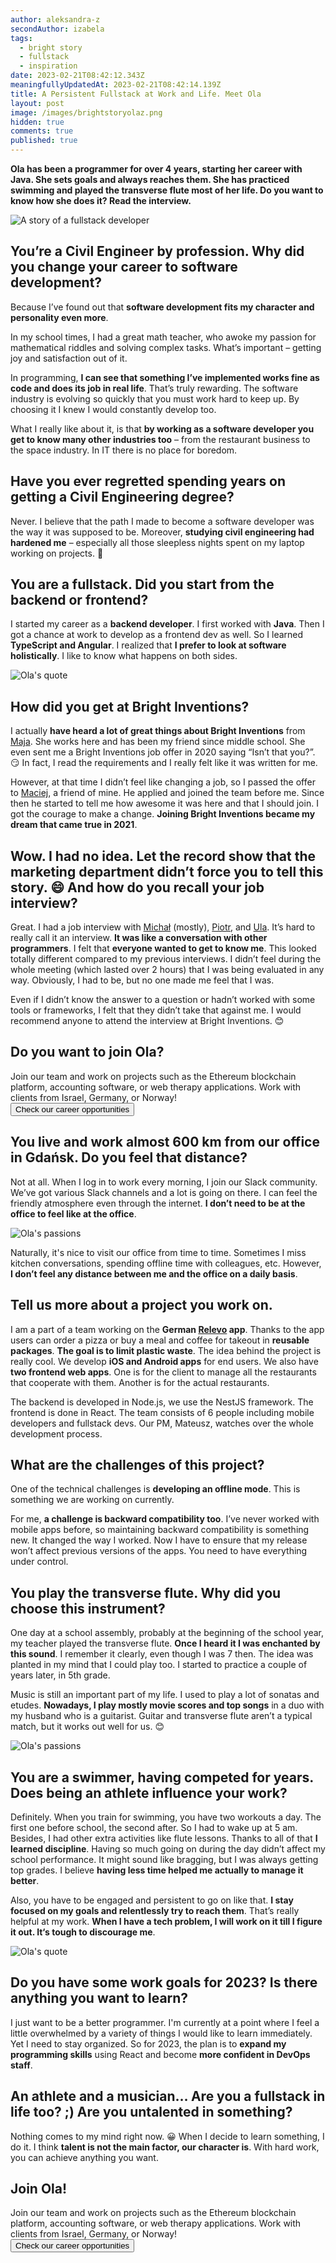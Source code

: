 ```yaml
---
author: aleksandra-z
secondAuthor: izabela
tags:
  - bright story
  - fullstack
  - inspiration
date: 2023-02-21T08:42:12.343Z
meaningfullyUpdatedAt: 2023-02-21T08:42:14.139Z
title: A Persistent Fullstack at Work and Life. Meet Ola
layout: post
image: /images/brightstoryolaz.png
hidden: true
comments: true
published: true
---
```

**Ola has been a programmer for over 4 years, starting her career with Java. She sets goals and always reaches them. She has practiced swimming and played the transverse flute most of her life. Do you want to know how she does it? Read the interview.**

<div class="image"><img src="/images/brightstoryolazcollage.png" alt="A story of a fullstack developer" title="A story of a fullstack developer"  /> </div>

## You’re a Civil Engineer by profession. Why did you change your career to software development?

Because I’ve found out that **software development fits my character and personality even more**.

In my school times, I had a great math teacher, who awoke my passion for mathematical riddles and solving complex tasks. What’s important – getting joy and satisfaction out of it.

In programming, **I can see that something I’ve implemented works fine as code and does its job in real life**. That’s truly rewarding. The software industry is evolving so quickly that you must work hard to keep up. By choosing it I knew I would constantly develop too.

What I really like about it, is that **by working as a software developer you get to know many other industries too** – from the restaurant business to the space industry. In IT there is no place for boredom.

## Have you ever regretted spending years on getting a Civil Engineering degree?

Never. I believe that the path I made to become a software developer was the way it was supposed to be. Moreover, **studying civil engineering had hardened me** – especially all those sleepless nights spent on my laptop working on projects. 🙂

## You are a fullstack. Did you start from the backend or frontend?

I started my career as a **backend developer**. I first worked with **Java**. Then I got a chance at work to develop as a frontend dev as well. So I learned **TypeScript and Angular**. I realized that **I prefer to look at software holistically**. I like to know what happens on both sides.

<div class="image"><img src="/images/ola_quote_fullstack.png" alt="Ola's quote" title="Ola's quote"  /> </div>

## How did you get at Bright Inventions?

I actually **have heard a lot of great things about Bright Inventions** from [Maja](/about-us/maja/). She works here and has been my friend since middle school. She even sent me a Bright Inventions job offer in 2020 saying “Isn’t that you?”. 😏 In fact, I read the requirements and I really felt like it was written for me.

However, at that time I didn’t feel like changing a job, so I passed the offer to [Maciej](/about-us/maciej-n/), a friend of mine. He applied and joined the team before me. Since then he started to tell me how awesome it was here and that I should join. I got the courage to make a change. **Joining Bright Inventions became my dream that came true in 2021**. 

## Wow. I had no idea. Let the record show that the marketing department didn’t force you to tell this story. 😄 And how do you recall your job interview?

Great. I had a job interview with [Michał](/about-us/michal-k/) (mostly), [Piotr](/about-us/piotr/), and [Ula](/about-us/ula/). It’s hard to really call it an interview. **It was like a conversation with other programmers**. I felt that **everyone wanted to get to know me**. This looked totally different compared to my previous interviews. I didn’t feel during the whole meeting (which lasted over 2 hours) that I was being evaluated in any way. Obviously, I had to be, but no one made me feel that I was.

Even if I didn’t know the answer to a question or hadn’t worked with some tools or frameworks, I felt that they didn’t take that against me. I would recommend anyone to attend the interview at Bright Inventions. 😊

<div class='block-button'><h2>Do you want to join Ola?</h2><div>Join our team and work on projects such as the Ethereum blockchain platform, accounting software, or web therapy applications. Work with clients from Israel, Germany, or Norway!</div><a href="/career"><button>Check our career opportunities</button></a></div>

## You live and work almost 600 km from our office in Gdańsk. Do you feel that distance?

Not at all. When I log in to work every morning, I join our Slack community. We’ve got various Slack channels and a lot is going on there. I can feel the friendly atmosphere even through the internet. **I don’t need to be at the office to feel like at the office**.

<div class="image"><img src="/images/ola_passion.png" alt="Ola's passions" title="Ola's passions"  /> </div>

Naturally, it's nice to visit our office from time to time. Sometimes I miss kitchen conversations, spending offline time with colleagues, etc. However, **I don’t feel any distance between me and the office on a daily basis**.

## Tell us more about a project you work on.

I am a part of a team working on the **German [Relevo](/projects/eco-friendly-app) app**. Thanks to the app users can order a pizza or buy a meal and coffee for takeout in **reusable packages**. **The goal is to limit plastic waste**. The idea behind the project is really cool. We develop **iOS and Android apps** for end users. We also have **two frontend web apps**. One is for the client to manage all the restaurants that cooperate with them. Another is for the actual restaurants.

The backend is developed in Node.js, we use the NestJS framework. The frontend is done in React. The team consists of 6 people including mobile developers and fullstack devs. Our PM, Mateusz, watches over the whole development process.

## What are the challenges of this project?

One of the technical challenges is **developing an offline mode**. This is something we are working on currently. 

For me, **a challenge is backward compatibility too**. I’ve never worked with mobile apps before, so maintaining backward compatibility is something new. It changed the way I worked. Now I have to ensure that my release won’t affect previous versions of the apps. You need to have everything under control. 

## You play the transverse flute. Why did you choose this instrument?

One day at a school assembly, probably at the beginning of the school year, my teacher played the transverse flute. **Once I heard it I was enchanted by this sound**. I remember it clearly, even though I was 7 then. The idea was planted in my mind that I could play too. I started to practice a couple of years later, in 5th grade. 

Music is still an important part of my life. I used to play a lot of sonatas and etudes. **Nowadays, I play mostly movie scores and top songs** in a duo with my husband who is a guitarist. Guitar and transverse flute aren’t a typical match, but it works out well for us. 😊

<div class="image"><img src="/images/ola_passion2.png" alt="Ola's passions" title="Ola's passions"  /> </div>

## You are a swimmer, having competed for years. Does being an athlete influence your work?

Definitely. When you train for swimming, you have two workouts a day. The first one before school, the second after. So I had to wake up at 5 am. Besides, I had other extra activities like flute lessons. Thanks to all of that **I learned discipline**. Having so much going on during the day didn’t affect my school performance. It might sound like bragging, but I was always getting top grades. I believe **having less time helped me actually to manage it better**. 

Also, you have to be engaged and persistent to go on like that. **I stay focused on my goals and relentlessly try to reach them**. That’s really helpful at my work. **When I have a tech problem, I will work on it till I figure it out. It‘s tough to discourage me**. 

<div class="image"><img src="/images/ola_quote_problem.png" alt="Ola's quote" title="Ola's quote"  /> </div>

## Do you have some work goals for 2023? Is there anything you want to learn?

I just want to be a better programmer. I'm currently at a point where I feel a little overwhelmed by a variety of things I would like to learn immediately. Yet I need to stay organized. So for 2023, the plan is to **expand my programming skills** using React and become **more confident in DevOps staff**.

## An athlete and a musician… Are you a fullstack in life too? ;) Are you untalented in something?

Nothing comes to my mind right now. 😀 When I decide to learn something, I do it. I think **talent is not the main factor, our character is**. With hard work, you can achieve anything you want.

<div class='block-button'><h2>Join Ola!</h2><div>Join our team and work on projects such as the Ethereum blockchain platform, accounting software, or web therapy applications. Work with clients from Israel, Germany, or Norway!</div><a href="/career"><button>Check our career opportunities</button></a></div>